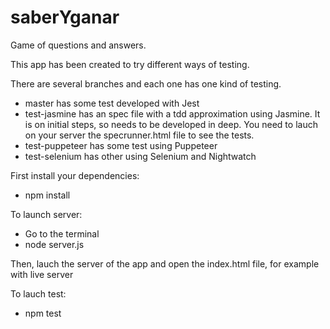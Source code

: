 # saberYganar
Game of questions and answers. 

This app has been created to try different ways of testing.

There are several branches and each one has one kind of testing.

- master has some test developed with Jest
- test-jasmine has an spec file with a tdd approximation using Jasmine. It is on initial steps, so needs to be developed in deep. You need to lauch on your server the specrunner.html file to see the tests.
- test-puppeteer has some test using Puppeteer
- test-selenium has other using Selenium and Nightwatch

First install your dependencies:

- npm install

To launch server:

- Go to the terminal
- node server.js

Then, lauch the server of the app and open the index.html file, for example with live server

To lauch test:

- npm test

